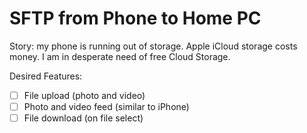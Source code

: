 # SFTP from Phone to Home PC

Story: my phone is running out of storage. Apple iCloud storage costs money. I am in desperate need of free Cloud Storage.

Desired Features:

- [ ] File upload (photo and video)
- [ ] Photo and video feed (similar to iPhone)
- [ ] File download (on file select)
